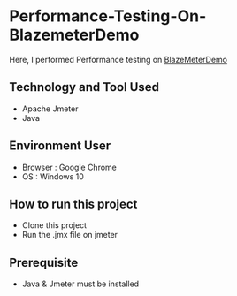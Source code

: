 # Performance-Testing-On-BlazemeterDemo

Here, I performed Performance testing on [BlazeMeterDemo](https://blazedemo.com/)

## Technology and Tool Used
- Apache Jmeter
- Java

## Environment User 
- Browser : Google Chrome
- OS : Windows 10

## How to run this project
- Clone this project
- Run the .jmx file on jmeter

## Prerequisite
- Java & Jmeter must be installed
